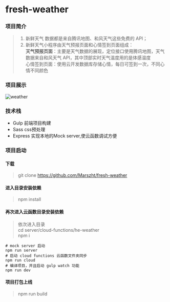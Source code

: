 # fresh-weather

### 项目简介
> 1. 新鲜天气 数据都是来自腾讯地图、和风天气这些免费的 API；   
> 2. 新鲜天气小程序由天气预报页面和心情签到页面组成：  
>   **天气预报页面**：主要是天气数据的展现，定位接口使用腾讯地图，天气数据来自和风天气 API，其中顶部实时天气温度用的是体感温度   
>心情签到页面：使用云开发数据库存储心情，每日可签到一次，不同心情不同颜色

### 项目展示
![weather](./imgs/weather.gif)

### 技术栈

 - Gulp 前端项目构建
 - Sass css预处理
 - Express 实现本地的Mock server,使云函数调试方便 

 ### 项目启动

 #### 下载
 > git clone https://github.com/Marszht/fresh-weather

 #### 进入目录安装依赖
 > npm install

#### 再次进入云函数目录安装依赖
>  依次进入目录  
cd server/cloud-functions/he-weather  
npm i 

```
# mock server 启动
npm run server
# 启动 cloud functions 云函数文件夹同步
npm run cloud
# 编译项目，并且启动 gulp watch 功能
npm run dev
```
#### 项目打包上线
> npm run build